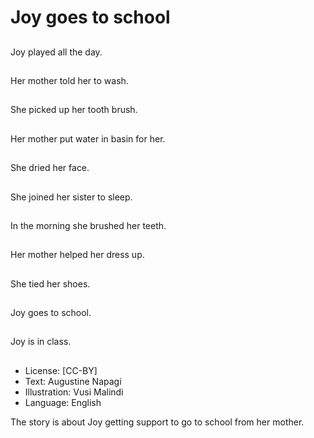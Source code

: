 # Joy goes to school

##
Joy played all the day.

##
Her mother told her to wash.

##
She picked up her tooth brush.

##
Her mother put water in basin for her.

##
She dried her face.

##
She joined her sister to sleep.

##
In the morning she brushed her teeth.

##
Her mother helped her dress up.

##
She tied her shoes.

##
Joy goes to school.

##
Joy is in class.

##
* License: [CC-BY]
* Text: Augustine Napagi
* Illustration: Vusi Malindi
* Language: English

The story is about Joy getting
support to go to school from her
mother.
